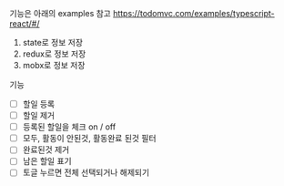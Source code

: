 
 기능은 아래의 examples 참고
https://todomvc.com/examples/typescript-react/#/

1. state로 정보 저장
2. redux로 정보 저장
3. mobx로 정보 저장

기능
* [ ] 할일 등록
* [ ] 할일 제거
* [ ] 등록된 할일을 체크 on / off
* [ ] 모두, 활동이 안된것, 활동완료 된것 필터
* [ ] 완료된것 제거
* [ ] 남은 할일 표기
* [ ] 토글 누르면 전체 선택되거나 해제되기
